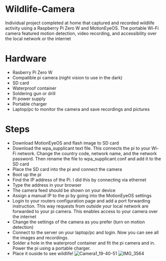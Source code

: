 # Wildlife-Camera
Individual project completed at home that captured and recorded wildlife activity using a Raspberry Pi Zero W and MotionEyeOS. The portable Wi-Fi camera featured motion detection, video recording, and accessibility over the local network or the internet
# Hardware
- Rasberry Pi Zero W
- Compatible pi camera (night vision to use in the dark)
- SD card
- Waterproof container
- Soldering gun or drill
- Pi power supply
- Portable charger 
- Laptop/pc to monitor the camera and save recordings and pictures
# Steps
- Download MotionEyeOS and flash image to SD card
- Download the wpa_supplicant text file. This connects the pi to your Wi-Fi network. Change the country code, network name, and the network password. Then rename the file to wpa_supplicant.conf and add it to the SD card
- Place the SD card into the pi and connect the camera
- Boot up the pi
- Find the IP address of the Pi. I did this by connecting via ethernet
- Type the address in your browser
- The camera feed should be shown on your device
- Assign a manual IP to the pi by going into the MotionEyeOS settings
- Login to your routers configuration page and add a port forwarding instruction. This way requests from outside your local network are forwarded to your pi camera. This enables access to your camera over the internet
- Change the settings of the camera as you prefer (turn on motion detection)
- Connect to the server on your laptop/pc and login. Now you can see all the images and recordings.  
- Solder a hole in the waterproof container and fit the pi camera and in. Power the pi using a portable charger.
- Place it ouside to see wildlife! 
![Camera1_19-40-51](https://github.com/user-attachments/assets/366caab1-20d3-48ca-8188-6f75ad82986f)
![IMG_3564](https://github.com/user-attachments/assets/f0570b35-bf13-4315-9e35-541ba7393b34)
